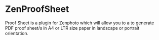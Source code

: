 ZenProofSheet
=============

Proof Sheet is a plugin for Zenphoto which will allow you to a to generate PDF proof sheet/s in A4 or LTR size paper in landscape or portrait orientation.
